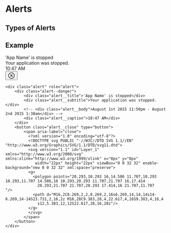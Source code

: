 # Alerts

## Types of Alerts

## Example

<div class="alert" role="alert">
    <div class="alert--danger">
        <div class="alert__title">'App Name' is stopped</div>
        <div class="alert__subtitle">Your application was stopped.</div>
        <!-- <div class="alert__body">August 1st 2015 11:50pm - August 2nd 2015 1:30am</div> -->
        <div class="alert__caption">10:47 AM</div>
    </div>
    <button class="alert__close" type="button">
        <span aria-label="close">
          <svg version="1.1" id="Layer_1" xmlns="http://www.w3.org/2000/svg" xmlns:xlink="http://www.w3.org/1999/xlink" x="0px" y="0px"
             width="22px" height="22px" viewBox="0 0 32 32" enable-background="new 0 0 32 32" xml:space="preserve">
          <g>
            <polygon points="20.293,10.293 16,14.586 11.707,10.293 10.293,11.707 14.586,16 10.293,20.293 11.707,21.707 16,17.414
              20.293,21.707 21.707,20.293 17.414,16 21.707,11.707   "/>
            <path d="M16,2C8.269,2,2,8.269,2,16s6.269,14,14,14s14-6.269,14-14S23.731,2,16,2z M16,28C9.383,28,4,22.617,4,16S9.383,4,16,4
              s12,5.383,12,12S22.617,28,16,28z"/>
          </g>
          </svg>
        </span>
    </button>
</div>

```markup
<div class="alert" role="alert">
    <div class="alert--danger">
        <div class="alert__title">'App Name' is stopped</div>
        <div class="alert__subtitle">Your application was stopped.</div>
        <!-- <div class="alert__body">August 1st 2015 11:50pm - August 2nd 2015 1:30am</div> -->
        <div class="alert__caption">10:47 AM</div>
    </div>
    <button class="alert__close" type="button">
        <span aria-label="close">
          <?xml version="1.0" encoding="utf-8"?>
          <!DOCTYPE svg PUBLIC "-//W3C//DTD SVG 1.1//EN" "http://www.w3.org/Graphics/SVG/1.1/DTD/svg11.dtd">
          <svg version="1.1" id="Layer_1" xmlns="http://www.w3.org/2000/svg" xmlns:xlink="http://www.w3.org/1999/xlink" x="0px" y="0px"
             width="22px" height="22px" viewBox="0 0 32 32" enable-background="new 0 0 32 32" xml:space="preserve">
          <g>
            <polygon points="20.293,10.293 16,14.586 11.707,10.293 10.293,11.707 14.586,16 10.293,20.293 11.707,21.707 16,17.414
              20.293,21.707 21.707,20.293 17.414,16 21.707,11.707   "/>
            <path d="M16,2C8.269,2,2,8.269,2,16s6.269,14,14,14s14-6.269,14-14S23.731,2,16,2z M16,28C9.383,28,4,22.617,4,16S9.383,4,16,4
              s12,5.383,12,12S22.617,28,16,28z"/>
          </g>
          </svg>
        </span>
    </button>
</div>
```
